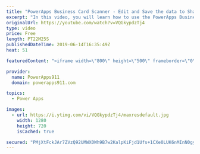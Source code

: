 ```yaml
---
title: "PowerApps Business Card Scanner - Edit and Save the data to SharePoint"
excerpt: "In this video, you will learn how to use the PowerApps Business Card Scanner to scan cards with no effort. You will also see how to edit the scan results and Patch it to SharePoint. Very fun and cool.   April's video https://www.youtube.com/watch?v=zbOfgdrRRrk  My Video on Patch https://www.youtube.com/watch?v=gX5q_V3U8-s"
originalUrl: https://youtube.com/watch?v=VQGkypdzTj4
type: video
price: Free
length: PT22M25S
publishedDateTime: 2019-06-14T16:35:49Z
heat: 51

featuredContent: "<iframe width=\"800\" height=\"500\" frameborder=\"0\" src=\"https://www.youtube.com/embed/VQGkypdzTj4\" allow=\"accelerometer; autoplay; encrypted-media; gyroscope; picture-in-picture\" allowfullscreen></iframe>"

provider:
  name: PowerApps911
  domain: powerapps911.com

topics:
  - Power Apps

images:
  - url: https://i.ytimg.com/vi/VQGkypdzTj4/maxresdefault.jpg
    width: 1280
    height: 720
    isCached: true

secured: "PMjXtFckJAr7ZVzQ92UMWX0Wh9B7w2KalpKiFjd1Ufs+1CXe0LUK6nMInN0gyUxnM+DGxVE5/qOWw9Uu47+I5PlQ3TZa63pQkqPAYsqE732ibMLkjWt4JefMBn6tFIPcKgTRln7+T+eBPO/mg3ClBYwZ5F+eu4JkTcSdGgic+STNLdn2wtpYOphRPFLi6Xxnx7uSp62i/ovkgVZ8tqSb3PJWcZbdtvzQhR2lfWdOeCnfA0A0iy00GHpZk9qU4gXK4T+8aSvm7ESxKlN2hg1NO9THh2XsLKC52Ev4+3Lj9LhgK+/xxPos6x0C1CcmX7c+ylkjxTgDdkyXJrub5g7lY9i6mwg8G1f+YJSjMi2m17WiN3GzHpO5xd+v51r2vLeX1KrW7Heh9wOIUvT0Jl0kwAkyAkI8ReKyQCovMzT6KPg=;wAGxqB91TMVLRGDg+2igDQ=="
---
```


